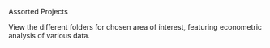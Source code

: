Assorted Projects

View the different folders for chosen area of interest, featuring econometric analysis of various data.

